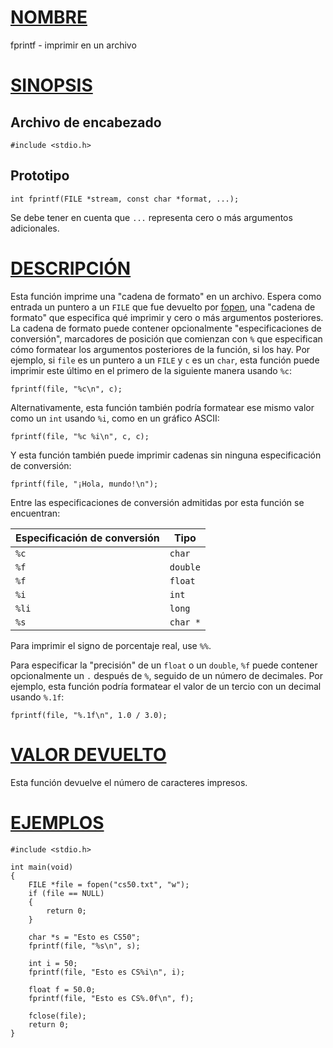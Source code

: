 # [NOMBRE](#nombre)

fprintf - imprimir en un archivo

# [SINOPSIS](#sinopsis)

## Archivo de encabezado

    #include <stdio.h>

## Prototipo

    int fprintf(FILE *stream, const char *format, ...);

Se debe tener en cuenta que `...` representa cero o más argumentos adicionales.

# [DESCRIPCIÓN](#descripción)

Esta función imprime una "cadena de formato" en un archivo. Espera como entrada un puntero a un `FILE` que fue devuelto por [fopen](fopen), una "cadena de formato" que especifica qué imprimir y cero o más argumentos posteriores. La cadena de formato puede contener opcionalmente "especificaciones de conversión", marcadores de posición que comienzan con `%` que especifican cómo formatear los argumentos posteriores de la función, si los hay. Por ejemplo, si `file` es un puntero a un `FILE` y `c` es un `char`, esta función puede imprimir este último en el primero de la siguiente manera usando `%c`:

    fprintf(file, "%c\n", c);

Alternativamente, esta función también podría formatear ese mismo valor como un `int` usando `%i`, como en un gráfico ASCII:

    fprintf(file, "%c %i\n", c, c);

Y esta función también puede imprimir cadenas sin ninguna especificación de conversión:

    fprintf(file, "¡Hola, mundo!\n");

Entre las especificaciones de conversión admitidas por esta función se encuentran:

| Especificación de conversión | Tipo     |
| ---------------------------- | -------- |
| `%c`                         | `char`   |
| `%f`                         | `double` |
| `%f`                         | `float`  |
| `%i`                         | `int`    |
| `%li`                        | `long`   |
| `%s`                         | `char *` |

Para imprimir el signo de porcentaje real, use `%%`.

Para especificar la "precisión" de un `float` o un `double`, `%f` puede contener opcionalmente un `.` después de `%`, seguido de un número de decimales. Por ejemplo, esta función podría formatear el valor de un tercio con un decimal usando `%.1f`:

    fprintf(file, "%.1f\n", 1.0 / 3.0);

# [VALOR DEVUELTO](#valor-devuelto)

Esta función devuelve el número de caracteres impresos.

# [EJEMPLOS](#ejemplos)

    #include <stdio.h>

    int main(void)
    {
        FILE *file = fopen("cs50.txt", "w");
        if (file == NULL)
        {
            return 0;
        }

        char *s = "Esto es CS50";
        fprintf(file, "%s\n", s);

        int i = 50;
        fprintf(file, "Esto es CS%i\n", i);

        float f = 50.0;
        fprintf(file, "Esto es CS%.0f\n", f);

        fclose(file);
        return 0;
    }